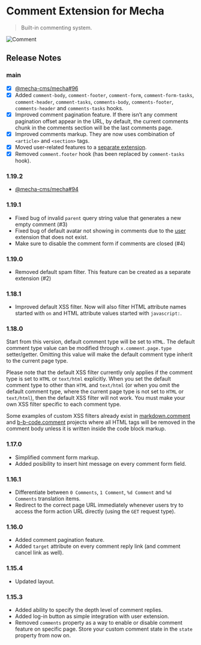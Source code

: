 Comment Extension for Mecha
===========================

> Built-in commenting system.

![Comment](https://user-images.githubusercontent.com/1669261/110820519-c1ffd500-82c1-11eb-9d81-260e8ddb24ee.png)

Release Notes
-------------

### main

 - [x] [@mecha-cms/mecha#96](https://github.com/mecha-cms/mecha/issues/96)
 - [x] Added `comment-body`, `comment-footer`, `comment-form`, `comment-form-tasks`, `comment-header`, `comment-tasks`, `comments-body`, `comments-footer`, `comments-header` and `comments-tasks` hooks.
 - [x] Improved comment pagination feature. If there isn&rsquo;t any comment pagination offset appear in the URL, by default, the current comments chunk in the comments section will be the last comments page.
 - [x] Improved comments markup. They are now uses combination of `<article>` and `<section>` tags.
 - [x] Moved user-related features to a [separate extension](https://github.com/mecha-cms/user.comment).
 - [x] Removed `comment.footer` hook (has been replaced by `comment-tasks` hook).

### 1.19.2

 - [@mecha-cms/mecha#94](https://github.com/mecha-cms/mecha/issues/94)

### 1.19.1

 - Fixed bug of invalid `parent` query string value that generates a new empty comment (#3)
 - Fixed bug of default avatar not showing in comments due to the [user](https://github.com/mecha-cms/x.user) extension that does not exist.
 - Make sure to disable the comment form if comments are closed (#4)

### 1.19.0

 - Removed default spam filter. This feature can be created as a separate extension (#2)

### 1.18.1

 - Improved default XSS filter. Now will also filter HTML attribute names started with `on` and HTML attribute values started with `javascript:`.

### 1.18.0

Start from this version, default comment type will be set to `HTML`. The default comment type value can be modified through `x.comment.page.type` setter/getter. Omitting this value will make the default comment type inherit to the current page type.

Please note that the default XSS filter currently only applies if the comment type is set to `HTML` or `text/html` explicitly. When you set the default comment type to other than `HTML` and `text/html` (or when you omit the default comment type, where the current page type is not set to `HTML` or `text/html`), then the default XSS filter will not work. You must make your own XSS filter specific to each comment type.

Some examples of custom XSS filters already exist in [markdown.comment](https://github.com/mecha-cms/x.markdown.comment) and [b-b-code.comment](https://github.com/mecha-cms/x.b-b-code.comment) projects where all HTML tags will be removed in the comment body unless it is written inside the code block markup.

### 1.17.0

 - Simplified comment form markup.
 - Added posibility to insert hint message on every comment form field.

### 1.16.1

 - Differentiate between `0 Comments`, `1 Comment`, `%d Comment` and `%d Comments` translation items.
 - Redirect to the correct page URL immediately whenever users try to access the form action URL directly (using the `GET` request type).

### 1.16.0

 - Added comment pagination feature.
 - Added `target` attribute on every comment reply link (and comment cancel link as well).

### 1.15.4

 - Updated layout.

### 1.15.3

 - Added ability to specify the depth level of comment replies.
 - Added log-in button as simple integration with user extension.
 - Removed `comments` property as a way to enable or disable comment feature on specific page. Store your custom comment state in the `state` property from now on.
